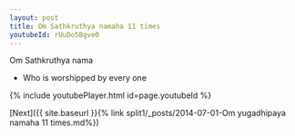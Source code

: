 ```yaml
---
layout: post
title: Om Sathkruthya namaha 11 times
youtubeId: rUuDo5Bgve0
---
```

 
 
Om Sathkruthya nama 
 
 -  Who is worshipped by every one 
 
  
 
  
 
 
 
 
 
 


{% include youtubePlayer.html id=page.youtubeId %}
 
[Next]({{ site.baseurl }}{% link  split1/_posts/2014-07-01-Om yugadhipaya namaha 11 times.md%})
 
